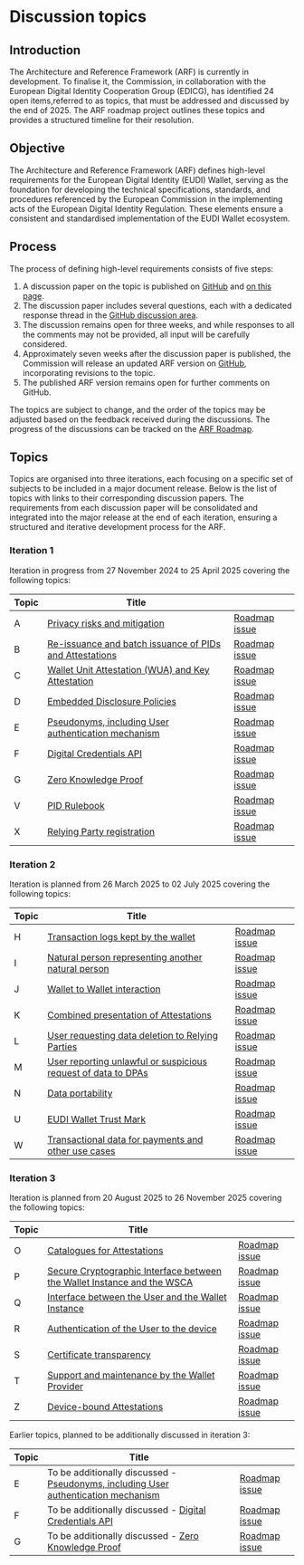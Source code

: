 # Discussion topics

## Introduction

The Architecture and Reference Framework (ARF) is currently in development. To
finalise it, the Commission, in collaboration with the European Digital Identity
Cooperation Group (EDICG), has identified 24 open items,referred to as
topics, that must be addressed and discussed by the end of 2025. The ARF roadmap
project outlines these topics and provides a structured timeline for their
resolution.

## Objective

The Architecture and Reference Framework (ARF) defines high-level requirements
for the European Digital Identity (EUDI) Wallet, serving as the foundation for
developing the technical specifications, standards, and procedures referenced by
the European Commission in the implementing acts of the European Digital Identity
Regulation. These elements ensure a consistent and standardised implementation
of the EUDI Wallet ecosystem.

## Process

The process of defining high-level requirements consists of five steps:

1. A discussion paper on the topic is published on
[GitHub](https://github.com/eu-digital-identity-wallet/eudi-doc-architecture-and-reference-framework/tree/main/docs/discussion-topics)
and [on this page](#topics).
2. The discussion paper includes several questions, each with a dedicated
response thread in the [GitHub discussion area](https://github.com/eu-digital-identity-wallet/eudi-doc-architecture-and-reference-framework/discussions/categories/arf-discussion-topics).
3. The discussion remains open for three weeks, and while responses to all the
comments may not be provided, all input will be carefully considered.
4. Approximately seven weeks after the discussion paper is published, the
Commission will release an updated ARF version on [GitHub](https://github.com/eu-digital-identity-wallet/eudi-doc-architecture-and-reference-framework/releases),
incorporating revisions to the topic.
5. The published ARF version remains open for further comments on GitHub.

The topics are subject to change, and the order of the topics may be adjusted
based on the feedback received during the discussions. The progress of the
discussions can be tracked on the [ARF Roadmap](https://github.com/orgs/eu-digital-identity-wallet/projects/36).

## Topics

Topics are organised into three iterations, each focusing on a specific set of
subjects to be included in a major document release. Below is the list of topics
with links to their corresponding discussion papers. The requirements from each
discussion paper will be consolidated and integrated into the major release at
the end of each iteration, ensuring a structured and iterative development
process for the ARF.

### Iteration 1

Iteration in progress from 27 November 2024 to 25 April 2025 covering the
following topics:

| Topic | Title | |
|-------|-------|--|
| A | [Privacy risks and mitigation](a-privacy-risks-and-mitigations.md) | [Roadmap issue](https://github.com/eu-digital-identity-wallet/eudi-doc-architecture-and-reference-framework/issues/327)|
| B | [Re-issuance and batch issuance of PIDs and Attestations](b-re-issuance-and-batch-issuance-of-pids-and-attestations.md) | [Roadmap issue](https://github.com/eu-digital-identity-wallet/eudi-doc-architecture-and-reference-framework/issues/332)|
| C | [Wallet Unit Attestation (WUA) and Key Attestation](c-wallet-unit-attestation.md) | [Roadmap issue](https://github.com/eu-digital-identity-wallet/eudi-doc-architecture-and-reference-framework/issues/333) |
| D | [Embedded Disclosure Policies](d-embedded-disclosure-policies.md) | [Roadmap issue](https://github.com/eu-digital-identity-wallet/eudi-doc-architecture-and-reference-framework/issues/334) |
| E | [Pseudonyms, including User authentication mechanism](e-pseudonyms-including-user-authentication-mechanism.md) | [Roadmap issue](https://github.com/eu-digital-identity-wallet/eudi-doc-architecture-and-reference-framework/issues/335) |
| F | [Digital Credentials API](f-digital-credential-api.md) | [Roadmap issue](https://github.com/eu-digital-identity-wallet/eudi-doc-architecture-and-reference-framework/issues/336) |
| G | [Zero Knowledge Proof](g-zero-knowledge-proof.md) | [Roadmap issue](https://github.com/eu-digital-identity-wallet/eudi-doc-architecture-and-reference-framework/issues/337) |
| V | [PID Rulebook](v-pid-rulebook.md) | [Roadmap issue](https://github.com/eu-digital-identity-wallet/eudi-doc-architecture-and-reference-framework/issues/356) |
| X | [Relying Party registration](x-relying-party-registration.md) | [Roadmap issue](https://github.com/eu-digital-identity-wallet/eudi-doc-architecture-and-reference-framework/issues/378) |

### Iteration 2

Iteration is planned from 26 March 2025 to 02 July 2025 covering the following topics:

| Topic | Title | |
|-------|-------|--|
| H | [Transaction logs kept by the wallet](h-transaction-logs-kept-by-the-wallet.md) | [Roadmap issue](https://github.com/eu-digital-identity-wallet/eudi-doc-architecture-and-reference-framework/issues/338) |
| I | [Natural person representing another natural person](i-natural-person-representing-another-natural-person.md) | [Roadmap issue](https://github.com/eu-digital-identity-wallet/eudi-doc-architecture-and-reference-framework/issues/339) |
| J | [Wallet to Wallet interaction](j-wallet-to-wallet-interactions.md) | [Roadmap issue](https://github.com/eu-digital-identity-wallet/eudi-doc-architecture-and-reference-framework/issues/340) |
| K | [Combined presentation of Attestations](k-combined-presentation-of-attestations.md) | [Roadmap issue](https://github.com/eu-digital-identity-wallet/eudi-doc-architecture-and-reference-framework/issues/341) |
| L | [User requesting data deletion to Relying Parties](l+m-data-deletion-and-dpa-complaint.md) | [Roadmap issue](https://github.com/eu-digital-identity-wallet/eudi-doc-architecture-and-reference-framework/issues/342) |
| M | [User reporting unlawful or suspicious request of data to DPAs](l+m-data-deletion-and-dpa-complaint.md) | [Roadmap issue](https://github.com/eu-digital-identity-wallet/eudi-doc-architecture-and-reference-framework/issues/343) |
| N | [Data portability](n-export-and-data-portability.md) | [Roadmap issue](https://github.com/eu-digital-identity-wallet/eudi-doc-architecture-and-reference-framework/issues/344) |
| U | [EUDI Wallet Trust Mark](u-eudi-wallet-trust-mark.md) | [Roadmap issue](https://github.com/eu-digital-identity-wallet/eudi-doc-architecture-and-reference-framework/issues/351) |
| W | [Transactional data for payments and other use cases](w-transactional-data-for-payments-and-other-use-cases.md) | [Roadmap issue](https://github.com/eu-digital-identity-wallet/eudi-doc-architecture-and-reference-framework/issues/371) |


### Iteration 3

Iteration is planned from 20 August 2025 to 26 November 2025 covering the following topics:

| Topic | Title | |
|-------|-------|--|
| O | [Catalogues for Attestations](#topics) | [Roadmap issue](https://github.com/eu-digital-identity-wallet/eudi-doc-architecture-and-reference-framework/issues/345) |
| P | [Secure Cryptographic Interface between the Wallet Instance and the WSCA](#topics) | [Roadmap issue](https://github.com/eu-digital-identity-wallet/eudi-doc-architecture-and-reference-framework/issues/346) |
| Q | [Interface between the User and the Wallet Instance](#topics) | [Roadmap issue](https://github.com/eu-digital-identity-wallet/eudi-doc-architecture-and-reference-framework/issues/347) |
| R | [Authentication of the User to the device](#topics) | [Roadmap issue](https://github.com/eu-digital-identity-wallet/eudi-doc-architecture-and-reference-framework/issues/348) |
| S | [Certificate transparency](#topics) | [Roadmap issue](https://github.com/eu-digital-identity-wallet/eudi-doc-architecture-and-reference-framework/issues/349) |
| T | [Support and maintenance by the Wallet Provider](#topics) | [Roadmap issue](https://github.com/eu-digital-identity-wallet/eudi-doc-architecture-and-reference-framework/issues/350) |
| Z | [Device-bound Attestations](#topics) | [Roadmap issue](https://github.com/eu-digital-identity-wallet/eudi-doc-architecture-and-reference-framework/issues/tbd) |

Earlier topics, planned to be additionally discussed in iteration 3:

| Topic | Title | |
|-------|-------|--|
| E | To be additionally discussed - [Pseudonyms, including User authentication mechanism](e-pseudonyms-including-user-authentication-mechanism.md) | [Roadmap issue](https://github.com/eu-digital-identity-wallet/eudi-doc-architecture-and-reference-framework/issues/335) |
| F | To be additionally discussed - [Digital Credentials API](f-digital-credential-api.md) | [Roadmap issue](https://github.com/eu-digital-identity-wallet/eudi-doc-architecture-and-reference-framework/issues/336) |
| G | To be additionally discussed - [Zero Knowledge Proof](g-zero-knowledge-proof.md) | [Roadmap issue](https://github.com/eu-digital-identity-wallet/eudi-doc-architecture-and-reference-framework/issues/337) |

